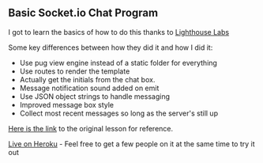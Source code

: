 ## Basic Socket.io Chat Program
I got to learn the basics of how to do this thanks to [Lighthouse Labs](https://www.lighthouselabs.ca/)

Some key differences between how they did it and how I did it:

* Use pug view engine instead of a static folder for everything
* Use routes to render the template
* Actually get the initials from the chat box.
* Message notification sound added on emit
* Use JSON object strings to handle messaging
* Improved message box style
* Collect most recent messages so long as the server's still up

[Here is the link](https://github.com/lighthouse-labs/gitbook-node-chat-tutorial) to the original lesson for reference.

[Live on Heroku](https://lh-chat.herokuapp.com/) - Feel free to get a few people on it at the same time to try it out